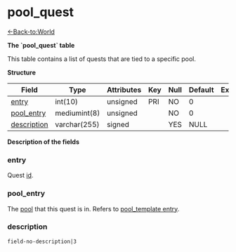 # pool\_quest

[<-Back-to:World](database-world.md)

**The \`pool\_quest\` table**

This table contains a list of quests that are tied to a specific pool.

**Structure**

| Field            | Type         | Attributes | Key | Null | Default | Extra | Comment |
|------------------|--------------|------------|-----|------|---------|-------|---------|
| [entry][1]       | int(10)      | unsigned   | PRI | NO   | 0       |       |         |
| [pool_entry][2]  | mediumint(8) | unsigned   |     | NO   | 0       |       |         |
| [description][3] | varchar(255) | signed     |     | YES  | NULL    |       |         |

[1]: #entry
[2]: #pool_entry
[3]: #description

**Description of the fields**

### entry

Quest [id](quest_template#id).

### pool\_entry

The [pool](pool_template#entry) that this quest is in. Refers to [pool\_template entry](pool_template#entry).

### description

`field-no-description|3`
